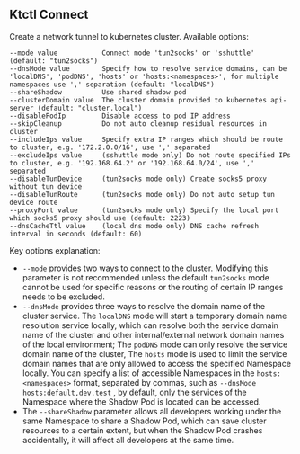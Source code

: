 Ktctl Connect
---

Create a network tunnel to kubernetes cluster. Available options:

```
--mode value           Connect mode 'tun2socks' or 'sshuttle' (default: "tun2socks")
--dnsMode value        Specify how to resolve service domains, can be 'localDNS', 'podDNS', 'hosts' or 'hosts:<namespaces>', for multiple namespaces use ',' separation (default: "localDNS")
--shareShadow          Use shared shadow pod
--clusterDomain value  The cluster domain provided to kubernetes api-server (default: "cluster.local")
--disablePodIp         Disable access to pod IP address
--skipCleanup          Do not auto cleanup residual resources in cluster
--includeIps value     Specify extra IP ranges which should be route to cluster, e.g. '172.2.0.0/16', use ',' separated
--excludeIps value     (sshuttle mode only) Do not route specified IPs to cluster, e.g. '192.168.64.2' or '192.168.64.0/24', use ',' separated
--disableTunDevice     (tun2socks mode only) Create socks5 proxy without tun device
--disableTunRoute      (tun2socks mode only) Do not auto setup tun device route
--proxyPort value      (tun2socks mode only) Specify the local port which socks5 proxy should use (default: 2223)
--dnsCacheTtl value    (local dns mode only) DNS cache refresh interval in seconds (default: 60)
```

Key options explanation:

- `--mode` provides two ways to connect to the cluster. Modifying this parameter is not recommended unless the default `tun2socks` mode cannot be used for specific reasons or the routing of certain IP ranges needs to be excluded.
- `--dnsMode` provides three ways to resolve the domain name of the cluster service.
  The `localDNS` mode will start a temporary domain name resolution service locally, which can resolve both the service domain name of the cluster and other internal/external network domain names of the local environment;
  The `podDNS` mode can only resolve the service domain name of the cluster,
  The `hosts` mode is used to limit the service domain names that are only allowed to access the specified Namespace locally. You can specify a list of accessible Namespaces in the `hosts:<namespaces>` format, separated by commas, such as `--dnsMode hosts:default,dev,test` , by default, only the services of the Namespace where the Shadow Pod is located can be accessed.
- The `--shareShadow` parameter allows all developers working under the same Namespace to share a Shadow Pod, which can save cluster resources to a certain extent, but when the Shadow Pod crashes accidentally, it will affect all developers at the same time.
